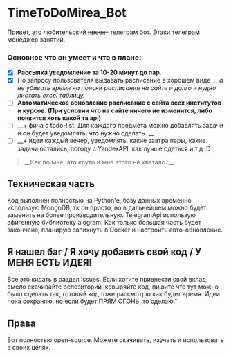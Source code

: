 TimeToDoMirea_Bot
===================
Привет, это любительский ~~проект~~ телеграм бот. Этаки телеграм менеджер занятий. 
### Основное что он умеет и что в плане: 
- [X]  __Рассылка уведомление за 10-20 минут до пар.__
- [X] По запросу пользователя выдавать расписание в хорошем виде __ *а не убивать время на поиски расписания на сайте и долго и нудно листать excel таблицу.* 
- [ ] __Автоматическое обновление расписание с сайта всех институтов и курсов. (При условии что на сайте ничего не изменится, либо появится хоть какой та api)__
- [ ] __+ фича с todo-list. Для каждого предмета можно добавлять задачи и он будет уведомлять, что нужно сделать. __ 
- [ ] __+ идеи каждый вечер, уведомлять, какие завтра пары, какие задачи остались, погоду с YandexAPI, как лучше одеться и т.д :D
> __Как по мне, это круто и мне этого не хватало. __
## Техническая часть
Код выполнен полностью на Python'е, базу данных временно использую MongoDB, тк он просто, но в дальнейшем можно будет заменить на более производительную. TelegramApi использую афигенную библиотеку aiogram.
Как только большая часть будет закончена, планирую запихнуть в Docker и настроить авто-обновление.
## Я нашел баг / Я хочу добавить свой код / У МЕНЯ ЕСТЬ ИДЕЯ!
Все это кидать в раздел Issues. Если хотите привнести свой вклад, смело скачивайте репозиторий, ковыряйте код, пишите что тут можно было сделать так, готовый код тоже рассмотрю как будет время.
Идеи пока сохраняю, но если будет ПРЯМ ОГОНЬ, то сделаю."
## Права
Бот полностью open-source. Можете скачивать, изучать и использовать в своих целях.

